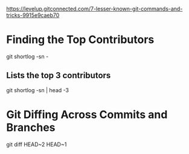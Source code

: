 https://levelup.gitconnected.com/7-lesser-known-git-commands-and-tricks-9915e9caeb70

# Finding the Top Contributors
git shortlog -sn - 

## Lists the top 3 contributors
git shortlog -sn | head -3      

# Git Diffing Across Commits and Branches
git diff HEAD~2 HEAD~1




